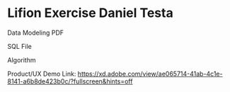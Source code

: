 # Lifion Exercise Daniel Testa

Data Modeling PDF

SQL File

Algorithm

Product/UX Demo Link:
https://xd.adobe.com/view/ae065714-41ab-4c1e-8141-a6b8de423b0c/?fullscreen&hints=off